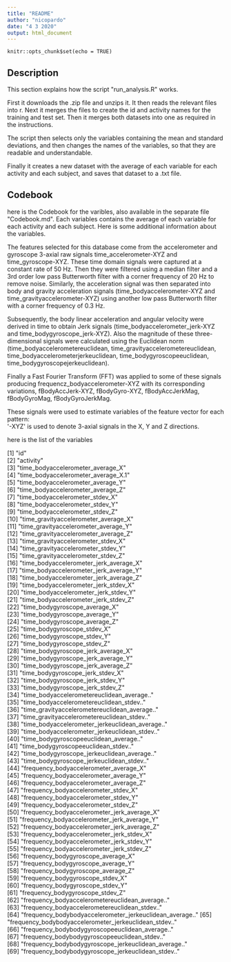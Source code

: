 ```yaml
---
title: "README"
author: "nicopardo"
date: "4 3 2020"
output: html_document
---
```


```{r setup, include=FALSE}
knitr::opts_chunk$set(echo = TRUE)
```
## Description

This section explains how the script "run_analysis.R" works.

First it downloads the .zip file and unzips it. It then reads the relevant files into r. Next it merges the files to create the id and activity names for the training and test set. Then it merges both datasets into one as required in the instructions.

The script then selects only the variables containing the mean and standard deviations, and then changes the names of the variables, so that they are readable and understandable.

Finally it creates a new dataset with the average of each variable for each activity and each subject, and saves that dataset to a .txt file.


## Codebook


here is the Codebook for the varibles, also available in the separate file "Codebook.md". Each variables contains the average of each variable for each activity and each subject. Here is some additional information about the variables.

The features selected for this database come from the accelerometer and gyroscope 3-axial raw signals time_accelerometer-XYZ and time_gyroscope-XYZ. These time domain signals were captured at a constant rate of 50 Hz. Then they were filtered using a median filter and a 3rd order low pass Butterworth filter with a corner frequency of 20 Hz to remove noise. Similarly, the acceleration signal was then separated into body and gravity acceleration signals (time_bodyaccelerometer-XYZ and time_gravityaccelerometer-XYZ) using another low pass Butterworth filter with a corner frequency of 0.3 Hz. 

Subsequently, the body linear acceleration and angular velocity were derived in time to obtain Jerk signals (time_bodyaccelerometer_jerk-XYZ and time_bodygyroscope_jerk-XYZ). Also the magnitude of these three-dimensional signals were calculated using the Euclidean norm (time_bodyaccelerometereuclidean, time_gravityaccelerometereuclidean, time_bodyaccelerometerjerkeuclidean, time_bodygyroscopeeuclidean, time_bodygyroscopejerkeuclidean). 

Finally a Fast Fourier Transform (FFT) was applied to some of these signals producing frequencz_bodyaccelerometer-XYZ with its corresponding variations, fBodyAccJerk-XYZ, fBodyGyro-XYZ, fBodyAccJerkMag, fBodyGyroMag, fBodyGyroJerkMag. 

These signals were used to estimate variables of the feature vector for each pattern:  
'-XYZ' is used to denote 3-axial signals in the X, Y and Z directions.

here is the list of the variables

[1] "id"                                                     
 [2] "activity"                                               
 [3] "time_bodyaccelerometer_average_X"                       
 [4] "time_bodyaccelerometer_average_X.1"                     
 [5] "time_bodyaccelerometer_average_Y"                       
 [6] "time_bodyaccelerometer_average_Z"                       
 [7] "time_bodyaccelerometer_stdev_X"                         
 [8] "time_bodyaccelerometer_stdev_Y"                         
 [9] "time_bodyaccelerometer_stdev_Z"                         
[10] "time_gravityaccelerometer_average_X"                    
[11] "time_gravityaccelerometer_average_Y"                    
[12] "time_gravityaccelerometer_average_Z"                    
[13] "time_gravityaccelerometer_stdev_X"                      
[14] "time_gravityaccelerometer_stdev_Y"                      
[15] "time_gravityaccelerometer_stdev_Z"                      
[16] "time_bodyaccelerometer_jerk_average_X"                  
[17] "time_bodyaccelerometer_jerk_average_Y"                  
[18] "time_bodyaccelerometer_jerk_average_Z"                  
[19] "time_bodyaccelerometer_jerk_stdev_X"                    
[20] "time_bodyaccelerometer_jerk_stdev_Y"                    
[21] "time_bodyaccelerometer_jerk_stdev_Z"                    
[22] "time_bodygyroscope_average_X"                           
[23] "time_bodygyroscope_average_Y"                           
[24] "time_bodygyroscope_average_Z"                           
[25] "time_bodygyroscope_stdev_X"                             
[26] "time_bodygyroscope_stdev_Y"                             
[27] "time_bodygyroscope_stdev_Z"                             
[28] "time_bodygyroscope_jerk_average_X"                      
[29] "time_bodygyroscope_jerk_average_Y"                      
[30] "time_bodygyroscope_jerk_average_Z"                      
[31] "time_bodygyroscope_jerk_stdev_X"                        
[32] "time_bodygyroscope_jerk_stdev_Y"                        
[33] "time_bodygyroscope_jerk_stdev_Z"                        
[34] "time_bodyaccelerometereuclidean_average.."              
[35] "time_bodyaccelerometereuclidean_stdev.."                
[36] "time_gravityaccelerometereuclidean_average.."           
[37] "time_gravityaccelerometereuclidean_stdev.."             
[38] "time_bodyaccelerometer_jerkeuclidean_average.."         
[39] "time_bodyaccelerometer_jerkeuclidean_stdev.."           
[40] "time_bodygyroscopeeuclidean_average.."                  
[41] "time_bodygyroscopeeuclidean_stdev.."                    
[42] "time_bodygyroscope_jerkeuclidean_average.."             
[43] "time_bodygyroscope_jerkeuclidean_stdev.."               
[44] "frequency_bodyaccelerometer_average_X"                  
[45] "frequency_bodyaccelerometer_average_Y"                  
[46] "frequency_bodyaccelerometer_average_Z"                  
[47] "frequency_bodyaccelerometer_stdev_X"                    
[48] "frequency_bodyaccelerometer_stdev_Y"                    
[49] "frequency_bodyaccelerometer_stdev_Z"                    
[50] "frequency_bodyaccelerometer_jerk_average_X"             
[51] "frequency_bodyaccelerometer_jerk_average_Y"             
[52] "frequency_bodyaccelerometer_jerk_average_Z"             
[53] "frequency_bodyaccelerometer_jerk_stdev_X"               
[54] "frequency_bodyaccelerometer_jerk_stdev_Y"               
[55] "frequency_bodyaccelerometer_jerk_stdev_Z"               
[56] "frequency_bodygyroscope_average_X"                      
[57] "frequency_bodygyroscope_average_Y"                      
[58] "frequency_bodygyroscope_average_Z"                      
[59] "frequency_bodygyroscope_stdev_X"                        
[60] "frequency_bodygyroscope_stdev_Y"                        
[61] "frequency_bodygyroscope_stdev_Z"                        
[62] "frequency_bodyaccelerometereuclidean_average.."         
[63] "frequency_bodyaccelerometereuclidean_stdev.."           
[64] "frequency_bodybodyaccelerometer_jerkeuclidean_average.."
[65] "frequency_bodybodyaccelerometer_jerkeuclidean_stdev.."  
[66] "frequency_bodybodygyroscopeeuclidean_average.."         
[67] "frequency_bodybodygyroscopeeuclidean_stdev.."           
[68] "frequency_bodybodygyroscope_jerkeuclidean_average.."    
[69] "frequency_bodybodygyroscope_jerkeuclidean_stdev.."      





